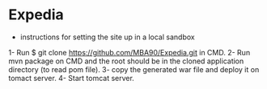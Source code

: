 # Expedia

- instructions for setting the site up in a local sandbox 

1- Run $ git clone https://github.com/MBA90/Expedia.git in CMD.
2- Run mvn package on CMD and the root should be in the cloned application directory (to read pom file). 
3- copy the generated war file and deploy it on tomact server.
4- Start tomcat server.  